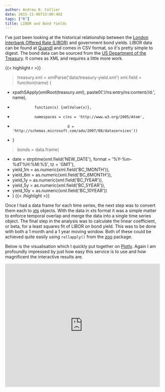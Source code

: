 ```yaml
---
author: Andrew B. Collier
date: 2015-11-06T15:00:40Z
tags: ["R"]
title: LIBOR and Bond Yields
---
```


I've just been looking at the historical relationship between the [London Interbank Offered Rate (LIBOR)](https://en.wikipedia.org/wiki/Libor) and government bond yields. LIBOR data can be found at [Quandl](https://www.quandl.com/data/FRED/USD6MTD156N-6-Month-London-Interbank-Offered-Rate-LIBOR-based-on-U-S-Dollar) and comes in CSV format, so it's pretty simple to digest. The bond data can be sourced from the [US Department of the Treasury](http://www.treasury.gov/resource-center/data-chart-center/interest-rates/Pages/TextView.aspx?data=yieldYear&year=2015). It comes as XML and requires a little more work.

{{< highlight r >}}
> treasury.xml = xmlParse('data/treasury-yield.xml')
> xml.field = function(name) {
+   xpathSApply(xmlRoot(treasury.xml), paste0('//ns:entry/ns:content//d:', name),
+               function(x) {xmlValue(x)},
+               namespaces = c(ns = 'http://www.w3.org/2005/Atom',
+                              d = 'http://schemas.microsoft.com/ado/2007/08/dataservices'))
+ }
> bonds = data.frame(
+   date = strptime(xml.field('NEW_DATE'), format = '%Y-%m-%dT%H:%M:%S', tz = 'GMT'),
+   yield_1m = as.numeric(xml.field('BC_1MONTH')),
+   yield_6m = as.numeric(xml.field('BC_6MONTH')),
+   yield_1y = as.numeric(xml.field('BC_1YEAR')),
+   yield_5y = as.numeric(xml.field('BC_5YEAR')),
+   yield_10y = as.numeric(xml.field('BC_10YEAR'))
+ )
{{< /highlight >}}

Once I had a data frame for each time series, the next step was to convert them each to [xts](https://cran.r-project.org/web/packages/xts/index.html) objects. With the data in xts format it was a simple matter to enforce temporal overlap and merge the data into a single time series object. The final step in the analysis was to calculate the linear coefficient, or beta, for a least squares fit of LIBOR on bond yield. This was to be done with both a 1 month and a 1 year moving window. Both of these could be achieved quite easily using `rollapply()` from the [zoo](https://cran.r-project.org/web/packages/zoo/index.html) package.

Below is the visualisation which I quickly put together on [Plotly](https://plot.ly/). Again I am profoundly impressed by just how easy this service is to use and how magnificent the interactive results are.

<iframe width="100%" height="400" frameborder="0" scrolling="no" src="https://plot.ly/~collierab/229.embed"></iframe>